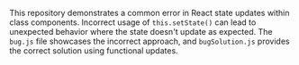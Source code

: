 This repository demonstrates a common error in React state updates within class components.  Incorrect usage of `this.setState()` can lead to unexpected behavior where the state doesn't update as expected. The `bug.js` file showcases the incorrect approach, and `bugSolution.js` provides the correct solution using functional updates.